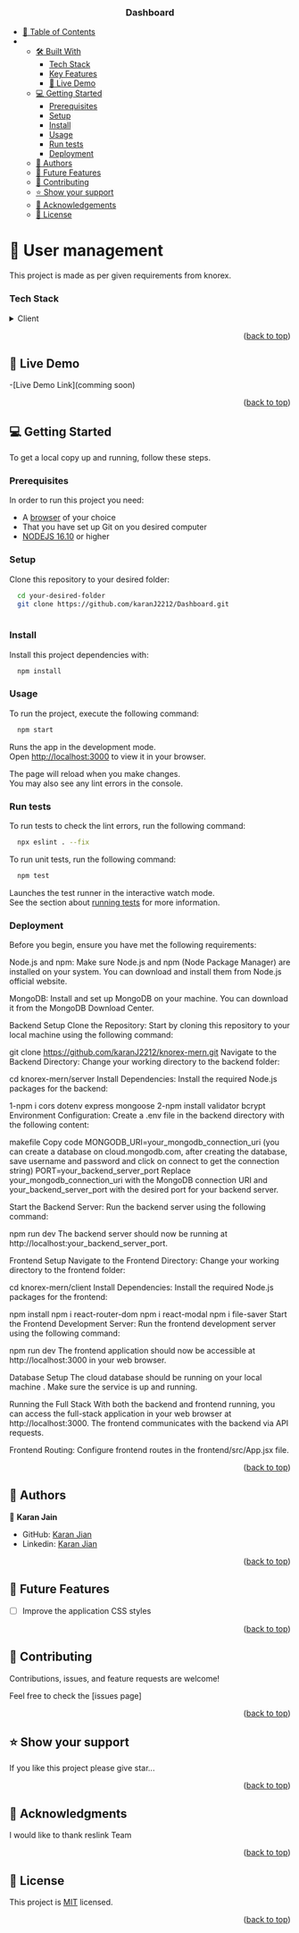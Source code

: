 <div align="center">
  <h3><b>Dashboard</b></h3>
</div>

- [📗 Table of Contents](#-table-of-contents)
-
  - [🛠 Built With ](#-built-with-)
    - [Tech Stack ](#tech-stack-)
    - [Key Features ](#key-features-)
    - [🚀 Live Demo](#live-demo)
  - [💻 Getting Started ](#-getting-started-)
    - [Prerequisites](#prerequisites)
    - [Setup](#setup)
    - [Install](#install)
    - [Usage](#usage)
    - [Run tests](#run-tests)
    - [Deployment](#deployment)
  - [👥 Authors ](#-authors-)
  - [🔭 Future Features ](#-future-features-)
  - [🤝 Contributing ](#-contributing-)
  - [⭐️ Show your support ](#️-show-your-support-)
  - [🙏 Acknowledgements](#acknowledgements)
  - [📝 License ](#-license-)

# 📖 User management<a name="about-project"></a>

This project is made as per given requirements from  knorex. 


### Tech Stack <a name="tech-stack"></a>

<details>
  <summary>Client</summary>
  <ul>
    <li>HTML</li>
    <li>Javascript</li>
    <li>CSS</li>
    <li>React</li>
    <li>Redux</li>
    <li>Express</li>
    <li>MongoDB</li>
  </ul>
</details>



<p align="right">(<a href="#readme-top">back to top</a>)</p>

## 🚀 Live Demo <a name="live-demo"></a>

-[Live Demo Link](comming soon)

<p align="right">(<a href="#readme-top">back to top</a>)</p>

## 💻 Getting Started <a name="getting-started"></a>

To get a local copy up and running, follow these steps.

### Prerequisites

In order to run this project you need:

- A [browser](https://www.google.com/search?q=what+is+a+browser&oq=what+is+a+browser&aqs=chrome..69i57.2748j0j1&sourceid=chrome&ie=UTF-8) of your choice
- That you have set up Git on you desired computer
- [NODEJS 16.10](https://nodejs.org/en) or higher

### Setup

Clone this repository to your desired folder:

```sh
  cd your-desired-folder
  git clone https://github.com/karanJ2212/Dashboard.git
 
```

### Install

Install this project dependencies with:

```sh
  npm install
```

### Usage

To run the project, execute the following command:

```sh
  npm start
```

Runs the app in the development mode.\
Open [http://localhost:3000](http://localhost:3000) to view it in your browser.

The page will reload when you make changes.\
You may also see any lint errors in the console.

### Run tests

To run tests to check the lint errors, run the following command:

```sh
  npx eslint . --fix
```

To run unit tests, run the following command:

```sh
  npm test
```

Launches the test runner in the interactive watch mode.\
See the section about [running tests](https://facebook.github.io/create-react-app/docs/running-tests) for more information.

### Deployment



Before you begin, ensure you have met the following requirements:

Node.js and npm: Make sure Node.js and npm (Node Package Manager) are installed on your system. You can download and install them from Node.js official website.

MongoDB: Install and set up MongoDB on your machine. You can download it from the MongoDB Download Center.

Backend Setup
Clone the Repository: Start by cloning this repository to your local machine using the following command:


git clone https://github.com/karanJ2212/knorex-mern.git
Navigate to the Backend Directory: Change your working directory to the backend folder:


cd knorex-mern/server
Install Dependencies: Install the required Node.js packages for the backend:

1-npm i cors dotenv express mongoose
2-npm install validator bcrypt
Environment Configuration: Create a .env file in the backend directory with the following content:

makefile
Copy code
MONGODB_URI=your_mongodb_connection_uri (you can create a database on cloud.mongodb.com, after creating the database, save username and password and  click on connect to get the connection string)
PORT=your_backend_server_port
Replace your_mongodb_connection_uri with the MongoDB connection URI and your_backend_server_port with the desired port for your backend server.

Start the Backend Server: Run the backend server using the following command:

npm run dev
The backend server should now be running at http://localhost:your_backend_server_port.

Frontend Setup
Navigate to the Frontend Directory: Change your working directory to the frontend folder:


cd knorex-mern/client
Install Dependencies: Install the required Node.js packages for the frontend:


npm install
npm i react-router-dom
npm i react-modal
npm i file-saver
Start the Frontend Development Server: Run the frontend development server using the following command:


npm run dev
The frontend application should now be accessible at http://localhost:3000 in your web browser.

Database Setup
The cloud database should be running on your local machine . Make sure the service is up and running. 

Running the Full Stack
With both the backend and frontend running, you can access the full-stack application in your web browser at http://localhost:3000. The frontend communicates with the backend via API requests.

Frontend Routing: Configure frontend routes in the frontend/src/App.jsx file.


<p align="right">(<a href="#readme-top">back to top</a>)</p>

## 👥 Authors <a name="authors"></a>

👤 **Karan Jain**

- GitHub: [Karan Jian](https://github.com/karanJ2212)
- Linkedin: [Karan Jian](https://www.linkedin.com/in/karanjain2212/)

<p align="right">(<a href="#readme-top">back to top</a>)</p>

## 🔭 Future Features <a name="future-features"></a>

- [ ] Improve the application CSS styles

<p align="right">(<a href="#readme-top">back to top</a>)</p>

## 🤝 Contributing <a name="contributing"></a>

Contributions, issues, and feature requests are welcome!

Feel free to check the [issues page]

<p align="right">(<a href="#readme-top">back to top</a>)</p>

## ⭐️ Show your support <a name="support"></a>

If you like this project please give star...

<p align="right">(<a href="#readme-top">back to top</a>)</p>

## 🙏 Acknowledgments <a name="acknowledgements"></a>

I would like to thank reslink Team

<p align="right">(<a href="#readme-top">back to top</a>)</p>

## 📝 License <a name="license"></a>

This project is [MIT](./LICENSE) licensed.

<p align="right">(<a href="#readme-top">back to top</a>)</p>



